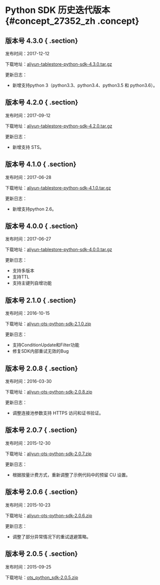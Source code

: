 # Python SDK 历史迭代版本 {#concept_27352_zh .concept}

## 版本号 4.3.0 { .section}

发布时间：2017-12-12

下载地址：[aliyun-tablestore-python-sdk-4.3.0.tar.gz](http://docs-aliyun.cn-hangzhou.oss.aliyun-inc.com/assets/attach/31723/cn_zh/1513135454080/aliyun-tablestore-python-sdk-4.3.0.tar.gz) 

更新日志：

-   新增支持python 3（python3.3、python3.4、python3.5 和 python3.6）。

## 版本号 4.2.0 { .section}

发布时间：2017-09-12

下载地址：[aliyun-tablestore-python-sdk-4.2.0.tar.gz](https://docs-aliyun.cn-hangzhou.oss.aliyun-inc.com/assets/attach/31723/cn_zh/1505269726128/aliyun-tablestore-python-sdk-4.2.0.tar.gz) 

更新日志：

-   新增支持 STS。

## 版本号 4.1.0 { .section}

发布时间：2017-06-28

下载地址：[aliyun-tablestore-python-sdk-4.1.0.tar.gz](https://docs-aliyun.cn-hangzhou.oss.aliyun-inc.com/assets/attach/31723/cn_zh/1498788749932/aliyun-tablestore-python-sdk-4.1.0.tar.gz) 

更新日志：

-   新增支持python 2.6。

## 版本号 4.0.0 { .section}

发布时间：2017-06-27

下载地址：[aliyun-tablestore-python-sdk-4.0.0.tar.gz](https://docs-aliyun.cn-hangzhou.oss.aliyun-inc.com/assets/attach/31723/cn_zh/1498447550671/aliyun-tablestore-python-sdk-4.0.0.tar.gz) 

更新日志：

-   支持多版本
-   支持TTL
-   支持主键列自增功能

## 版本号 2.1.0 { .section}

发布时间：2016-10-15

下载地址：[aliyun-ots-python-sdk-2.1.0.zip](https://docs-aliyun.cn-hangzhou.oss.aliyun-inc.com/assets/attach/27352/cn_zh/1476688620683/aliyun-tablestore-python-sdk-2.1.0.zip) 

更新日志：

-   支持ConditionUpdate和Filter功能
-   修复SDK内部重试无效的Bug

## 版本号 2.0.8 { .section}

发布时间：2016-03-30

下载地址：[aliyun-ots-python-sdk-2.0.8.zip](https://ots-public-sdk.oss-cn-hangzhou.aliyuncs.com/aliyun-ots-python-sdk-2.0.8.zip) 

更新日志：

-   调整连接池参数支持 HTTPS 访问和证书验证。

## 版本号 2.0.7 { .section}

发布时间：2015-12-30

下载地址：[aliyun-ots-python-sdk-2.0.7.zip](https://ots-public-sdk.oss-cn-hangzhou.aliyuncs.com/aliyun-ots-python-sdk-2.0.7.zip) 

更新日志：

-   根据按量计费方式，重新调整了示例代码中的预留 CU 设置。

## 版本号 2.0.6 { .section}

发布时间：2015-10-23

下载地址：[aliyun-ots-python-sdk-2.0.6.zip](https://ots-public-sdk.oss-cn-hangzhou.aliyuncs.com/aliyun-ots-python-sdk-2.0.6.zip) 

更新日志：

-   调整了部分异常情况下的重试退避策略。

## 版本号 2.0.5 { .section}

发布时间：2015-09-25

下载地址：[ots\_python\_sdk-2.0.5.zip](https://ots-public-sdk.oss-cn-hangzhou.aliyuncs.com/ots_python_sdk-2.0.5.zip) 

